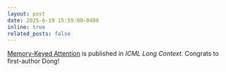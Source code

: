 ```yaml
---
layout: post
date: 2025-6-19 15:59:00-0400
inline: true
related_posts: false
---
```


[Memory-Keyed Attention](https://openreview.net/forum?id=r1GbqYMJys) is published in _ICML Long Context_. Congrats to first-author Dong!
